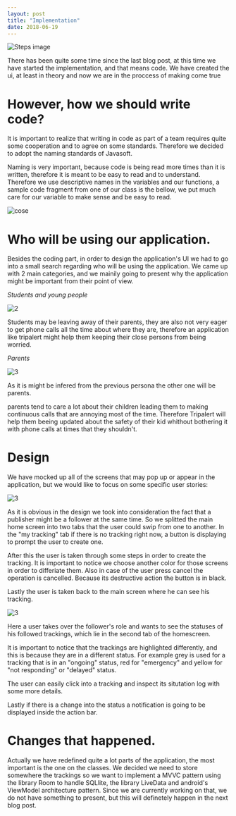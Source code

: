 ```yaml
---
layout: post
title: "Implementation"
date: 2018-06-19
---
```


![Steps image]({{site.baseurl}}/images/implementation/intro.png "Steps towards the first stable release")
 
There has been quite some time since the last blog post, at this time we have started the implementation, and that means code. We have created the ui, at least in theory and now we are in the proccess of making come true 

# However, how we should write code?  
It is important to realize that writing in code as part of a team requires quite some cooperation and to agree on some standards. Therefore we decided to adopt the naming standards of Javasoft. 

Naming is very important, because code is being read more times than it is written, therefore it is meant to be easy to read and to understand. Therefore we use descriptive names in the variables and our functions, a sample code fragment from one of our class is the bellow, we put much care for our variable to make sense and be easy to read.

![cose]({{site.baseurl}}/images/implementation/2.jpg " ")
 
# Who will be using our application.

Besides the coding part, in order to design the application's UI we had to go into a small search regarding who will be using the application. We came up with 2 main categories, and we mainily going to present why the application might be important from their point of view.

*Students and young people*

![2]({{site.baseurl}}/images/implementation/3.jpg " ")

Students may be leaving away of their parents, they are also not very eager to get phone calls all the time about where they are, therefore an application like tripalert might help them keeping their close persons from being worried. 

*Parents*

![3]({{site.baseurl}}/images/implementation/4.jpg " ")

As it is might be infered from the previous persona the other one will be parents. 

parents tend to care a lot about their children leading them to making continuous calls that are annoying most of the time. Therefore Tripalert will help them beeing updated about the safety of their kid whithout bothering it with phone calls at times that they shouldn't. 

# Design

We have mocked up all of the screens that may pop up or appear in the application, but we would like to focus on some specific user stories:

![3]({{site.baseurl}}/images/implementation/5.jpg " ")

As it is obvious in the design we took into consideration the fact that a publisher might be a follower at the same time. So we splitted the main home screen into two tabs that the user could swip from one to another. In the "my tracking" tab if there is no tracking right now, a button is displaying to prompt the user to create one. 

After this the user is taken through some steps in order to create the tracking. It is important to notice we choose another color for those screens in order to differiate them. Also in case of the user press cancel the operation is cancelled. Because its destructive action the button is in black. 

Lastly the user is taken back to the main screen where he can see his tracking.

![3]({{site.baseurl}}/images/implementation/6.jpg " ")

Here a user takes over the follower's role and wants to see the statuses of his followed trackings, which lie in the second tab of the homescreen. 

It is important to notice that the trackings are highlighted differently, and this is because they are in a different status. For example grey is used for a tracking that is in an "ongoing" status, red for "emergency" and yellow for "not responding" or "delayed" status. 

The user can easily click into a tracking and inspect its situtation log with some more details.

Lastly if there is a change into the status a notification is going to be displayed inside the action bar.

# Changes that happened.

Actually we have redefined quite a lot parts of the application, the most important is the one on the classes. We decided we need to store somewhere the trackings so we want to implement a MVVC pattern using the library Room to handle SQLlite, the library LiveData and android's ViewModel architecture pattern. Since we are currently working on that, we do not have something to present, but this will definetely happen in the next blog post.






